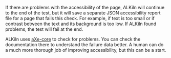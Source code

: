 If there are problems with the accessibility of the page, ALKiln will continue to the end of the test, but it will save a separate JSON accessibility report file for a page that fails this check. For example, if text is too small or if contrast between the text and its background is too low. If ALKiln found problems, the test will fail at the end.

ALKiln uses [aXe-core](https://github.com/dequelabs/axe-core) to check for problems. You can check the documentation there to understand the failure data better. A human can do a much more thorough job of improving accessibility, but this can be a start.